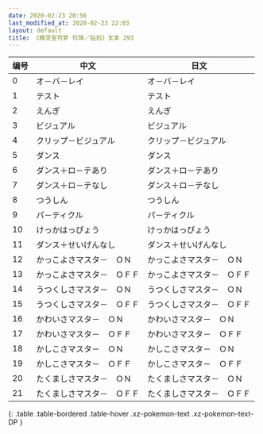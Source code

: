 ```yaml
---
date: 2020-02-23 20:56
last_modified_at: 2020-02-23 22:03
layout: default
title: 《精灵宝可梦 珍珠／钻石》文本 293
---
```

| 编号 | 中文 | 日文 |
| ---- | ---- | ---- |
| 0 | オ－バ－レイ | オ－バ－レイ |
| 1 | テスト | テスト |
| 2 | えんぎ | えんぎ |
| 3 | ビジュアル | ビジュアル |
| 4 | クリップ－ビジュアル | クリップ－ビジュアル |
| 5 | ダンス | ダンス |
| 6 | ダンス＋ロ－テあり | ダンス＋ロ－テあり |
| 7 | ダンス＋ロ－テなし | ダンス＋ロ－テなし |
| 8 | つうしん | つうしん |
| 9 | パ－ティクル | パ－ティクル |
| 10 | けっかはっぴょう | けっかはっぴょう |
| 11 | ダンス＋せいげんなし | ダンス＋せいげんなし |
| 12 | かっこよさマスタ－　ＯＮ | かっこよさマスタ－　ＯＮ |
| 13 | かっこよさマスタ－　ＯＦＦ | かっこよさマスタ－　ＯＦＦ |
| 14 | うつくしさマスタ－　ＯＮ | うつくしさマスタ－　ＯＮ |
| 15 | うつくしさマスタ－　ＯＦＦ | うつくしさマスタ－　ＯＦＦ |
| 16 | かわいさマスタ－　ＯＮ | かわいさマスタ－　ＯＮ |
| 17 | かわいさマスタ－　ＯＦＦ | かわいさマスタ－　ＯＦＦ |
| 18 | かしこさマスタ－　ＯＮ | かしこさマスタ－　ＯＮ |
| 19 | かしこさマスタ－　ＯＦＦ | かしこさマスタ－　ＯＦＦ |
| 20 | たくましさマスタ－　ＯＮ | たくましさマスタ－　ＯＮ |
| 21 | たくましさマスタ－　ＯＦＦ | たくましさマスタ－　ＯＦＦ |
{: .table .table-bordered .table-hover .xz-pokemon-text .xz-pokemon-text-DP }